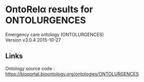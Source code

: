 # OntoRelα results for ONTOLURGENCES
Emergency care ontology (ONTOLURGENCES)   
Version v3.0.4 2015-10-27

## Links
Ontology source code : https://bioportal.bioontology.org/ontologies/ONTOLURGENCES

